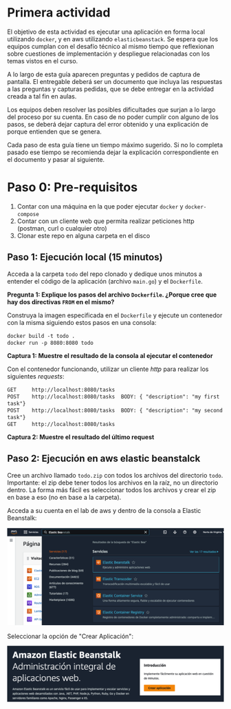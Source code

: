 # Primera actividad

El objetivo de esta actividad es ejecutar una aplicación en forma local utilizando `docker`, y en aws utilizando `elasticbeanstack`. Se espera que los equipos cumplan con el desafío técnico al mismo tiempo que reflexionan sobre cuestiones de implementación y despliegue relacionadas con los temas vistos en el curso.

A lo largo de esta guía aparecen preguntas y pedidos de captura de pantalla. El entregable deberá ser un documento que incluya las respuestas a las preguntas y capturas pedidas, que se debe entregar en la actividad creada a tal fin en aulas.

Los equipos deben resolver las posibles dificultades que surjan a lo largo del proceso por su cuenta. En caso de no poder cumplir con alguno de los pasos, se deberá dejar captura del error obtenido y una explicación de porque entienden que se genera.

Cada paso de esta guía tiene un tiempo máximo sugerido. Si no lo completa pasado ese tiempo se recomienda dejar la explicación correspondiente en el documento y pasar al siguiente.

# Paso 0: Pre-requisitos

1. Contar con una máquina en la que poder ejecutar `docker` y `docker-compose`
2. Contar con un cliente web que permita realizar peticiones http (postman, curl o cualquier otro)
3. Clonar este repo en alguna carpeta en el disco

## Paso 1: Ejecución local (15 minutos)

Acceda a la carpeta `todo` del repo clonado y dedique unos minutos a entender el código de la aplicación (archivo `main.go`) y el `Dockerfile`.

__Pregunta 1: Explique los pasos del archivo `Dockerfile`. ¿Porque cree que hay dos directivas `FROM` en el mismo?__

Construya la imagen especificada en el `Dockerfile` y ejecute un contenedor con la misma siguiendo estos pasos en una consola:

```
docker build -t todo .
docker run -p 8080:8080 todo
```

__Captura 1: Muestre el resultado de la consola al ejecutar el contenedor__

Con el contenedor funcionando, utilizar un cliente _http_ para realizar los siguientes _requests_:

```
GET     http://localhost:8080/tasks
POST    http://localhost:8080/tasks  BODY: { "description": "my first task"}
POST    http://localhost:8080/tasks  BODY: { "description": "my second task"}
GET     http://localhost:8080/tasks
```

__Captura 2: Muestre el resultado del último request__

## Paso 2: Ejecución en aws elastic beanstalck

Cree un archivo llamado `todo.zip` con todos los archivos del directorio `todo`. Importante: el zip debe tener todos los archivos en la raíz, no un directorio dentro. La forma más fácil es seleccionar todos los archivos y crear el zip en base a eso (no en base a la carpeta).

Acceda a su cuenta en el lab de aws y dentro de la consola a Elastic Beanstalk:

![beanstalk](./images/uno.png)

Seleccionar la opción de "Crear Aplicación":

![beanstalk](./images/dos.png)
